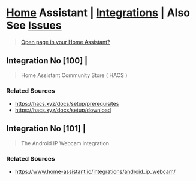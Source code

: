 # <a href="https://github.com/SanjeevStephan/HomeAssistantOnPi">Home</a> Assistant | <a href="https://github.com/SanjeevStephan/HomeAssistantOnPi/blob/main/integrations.md">Integrations</a> | Also See <a href="https://github.com/SanjeevStephan/HomeAssistantOnPi/blob/main/issues.md">Issues</a>

> <a href="https://my.home-assistant.io/redirect/info/"> Open page in your Home Assistant? </a>

## Integration No [100] | 
> Home Assistant Community Store ( HACS )

### Related Sources
  * https://hacs.xyz/docs/setup/prerequisites
  * https://hacs.xyz/docs/setup/download

## Integration No [101] | 
> The Android IP Webcam integration

### Related Sources
  * <a href="https://www.home-assistant.io/integrations/android_ip_webcam/">https://www.home-assistant.io/integrations/android_ip_webcam/</a>
